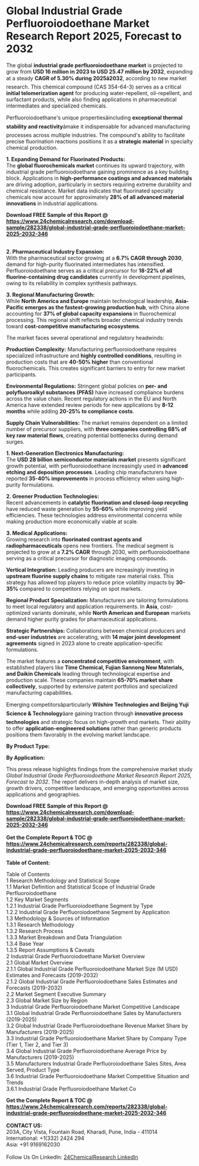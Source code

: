 <h1>Global Industrial Grade Perfluoroiodoethane Market Research Report 2025, Forecast to 2032</h1><p>The global <strong>industrial grade perfluoroiodoethane market</strong> is projected to grow from <strong>USD 16 million in 2023 to USD 25.47 million by 2032</strong>, expanding at a steady <strong>CAGR of 5.30% during 2025â2032</strong>, according to new market research. This chemical compound (CAS 354-64-3) serves as a critical <strong>initial telomerization agent</strong> for producing water-repellent, oil-repellent, and surfactant products, while also finding applications in pharmaceutical intermediates and specialized chemicals.</p><p>Perfluoroiodoethane's unique propertiesâincluding <strong>exceptional thermal stability and reactivity</strong>âmake it indispensable for advanced manufacturing processes across multiple industries. The compound's ability to facilitate precise fluorination reactions positions it as a <strong>strategic material</strong> in specialty chemical production.</p><p><strong>1. Expanding Demand for Fluorinated Products:</strong><br>
The <strong>global fluorochemicals market</strong> continues its upward trajectory, with industrial grade perfluoroiodoethane gaining prominence as a key building block. Applications in <strong>high-performance coatings and advanced materials</strong> are driving adoption, particularly in sectors requiring extreme durability and chemical resistance. Market data indicates that fluorinated specialty chemicals now account for approximately <strong>28% of all advanced material innovations</strong> in industrial applications.</p><div><b>Download FREE Sample of this Report @ 
            <a href="https://www.24chemicalresearch.com/download-sample/282338/global-industrial-grade-perfluoroiodoethane-market-2025-2032-346">
            https://www.24chemicalresearch.com/download-sample/282338/global-industrial-grade-perfluoroiodoethane-market-2025-2032-346</a></b></div><br><p><strong>2. Pharmaceutical Industry Expansion:</strong><br>
With the pharmaceutical sector growing at a <strong>6.7% CAGR through 2030</strong>, demand for high-purity fluorinated intermediates has intensified. Perfluoroiodoethane serves as a critical precursor for <strong>18-22% of all fluorine-containing drug candidates</strong> currently in development pipelines, owing to its reliability in complex synthesis pathways.</p><p><strong>3. Regional Manufacturing Growth:</strong><br>
While <strong>North America and Europe</strong> maintain technological leadership, <strong>Asia-Pacific emerges as the fastest-growing production hub</strong>, with China alone accounting for <strong>37% of global capacity expansions</strong> in fluorochemical processing. This regional shift reflects broader chemical industry trends toward <strong>cost-competitive manufacturing ecosystems</strong>.</p><p>The market faces several operational and regulatory headwinds:</p><p><strong>Production Complexity:</strong> Manufacturing perfluoroiodoethane requires specialized infrastructure and <strong>highly controlled conditions</strong>, resulting in production costs that are <strong>40-50% higher</strong> than conventional fluorochemicals. This creates significant barriers to entry for new market participants.</p><p><strong>Environmental Regulations:</strong> Stringent global policies on <strong>per- and polyfluoroalkyl substances (PFAS)</strong> have increased compliance burdens across the value chain. Recent regulatory actions in the EU and North America have extended review periods for new applications by <strong>8-12 months</strong> while adding <strong>20-25% to compliance costs</strong>.</p><p><strong>Supply Chain Vulnerabilities:</strong> The market remains dependent on a limited number of precursor suppliers, with <strong>three companies controlling 68% of key raw material flows</strong>, creating potential bottlenecks during demand surges.</p><p><strong>1. Next-Generation Electronics Manufacturing:</strong><br>
The <strong>USD 28 billion semiconductor materials market</strong> presents significant growth potential, with perfluoroiodoethane increasingly used in <strong>advanced etching and deposition processes</strong>. Leading chip manufacturers have reported <strong>35-40% improvements</strong> in process efficiency when using high-purity formulations.</p><p><strong>2. Greener Production Technologies:</strong><br>
Recent advancements in <strong>catalytic fluorination and closed-loop recycling</strong> have reduced waste generation by <strong>55-60%</strong> while improving yield efficiencies. These technologies address environmental concerns while making production more economically viable at scale.</p><p><strong>3. Medical Applications:</strong><br>
Growing research into <strong>fluorinated contrast agents and radiopharmaceuticals</strong> opens new frontiers. The medical segment is projected to grow at a <strong>7.2% CAGR</strong> through 2030, with perfluoroiodoethane serving as a critical precursor for diagnostic imaging compounds.</p><p><strong>Vertical Integration:</strong> Leading producers are increasingly investing in <strong>upstream fluorine supply chains</strong> to mitigate raw material risks. This strategy has allowed top players to reduce price volatility impacts by <strong>30-35%</strong> compared to competitors relying on spot markets.</p><p><strong>Regional Product Specialization:</strong> Manufacturers are tailoring formulations to meet local regulatory and application requirements. In <strong>Asia</strong>, cost-optimized variants dominate, while <strong>North American and European</strong> markets demand higher purity grades for pharmaceutical applications.</p><p><strong>Strategic Partnerships:</strong> Collaborations between chemical producers and <strong>end-user industries</strong> are accelerating, with <strong>14 major joint development agreements</strong> signed in 2023 alone to create application-specific formulations.</p><p>The market features a <strong>concentrated competitive environment</strong>, with established players like <strong>Time Chemical, Fujian Sannong New Materials, and Daikin Chemicals</strong> leading through technological expertise and production scale. These companies maintain <strong>65-70% market share collectively</strong>, supported by extensive patent portfolios and specialized manufacturing capabilities.</p><p>Emerging competitorsâparticularly <strong>Wilshire Technologies and Beijing Yuji Science &amp; Technology</strong>âare gaining traction through <strong>innovative process technologies</strong> and strategic focus on high-growth end markets. Their ability to offer <strong>application-engineered solutions</strong> rather than generic products positions them favorably in the evolving market landscape.</p><p><strong>By Product Type:</strong></p><p><strong>By Application:</strong></p><p>This press release highlights findings from the comprehensive market study <em>Global Industrial Grade Perfluoroiodoethane Market Research Report 2025, Forecast to 2032</em>. The report delivers in-depth analysis of market size, growth drivers, competitive landscape, and emerging opportunities across applications and geographies.</p><div><b>Download FREE Sample of this Report @ 
            <a href="https://www.24chemicalresearch.com/download-sample/282338/global-industrial-grade-perfluoroiodoethane-market-2025-2032-346">
            https://www.24chemicalresearch.com/download-sample/282338/global-industrial-grade-perfluoroiodoethane-market-2025-2032-346</a></b></div><br><div><b>Get the Complete Report & TOC @ 
            <a href="https://www.24chemicalresearch.com/reports/282338/global-industrial-grade-perfluoroiodoethane-market-2025-2032-346">
            https://www.24chemicalresearch.com/reports/282338/global-industrial-grade-perfluoroiodoethane-market-2025-2032-346</a></b></div><br>
            <b>Table of Content:</b><p>Table of Contents<br />
1 Research Methodology and Statistical Scope<br />
1.1 Market Definition and Statistical Scope of Industrial Grade Perfluoroiodoethane<br />
1.2 Key Market Segments<br />
1.2.1 Industrial Grade Perfluoroiodoethane Segment by Type<br />
1.2.2 Industrial Grade Perfluoroiodoethane Segment by Application<br />
1.3 Methodology & Sources of Information<br />
1.3.1 Research Methodology<br />
1.3.2 Research Process<br />
1.3.3 Market Breakdown and Data Triangulation<br />
1.3.4 Base Year<br />
1.3.5 Report Assumptions & Caveats<br />
2 Industrial Grade Perfluoroiodoethane Market Overview<br />
2.1 Global Market Overview<br />
2.1.1 Global Industrial Grade Perfluoroiodoethane Market Size (M USD) Estimates and Forecasts (2019-2032)<br />
2.1.2 Global Industrial Grade Perfluoroiodoethane Sales Estimates and Forecasts (2019-2032)<br />
2.2 Market Segment Executive Summary<br />
2.3 Global Market Size by Region<br />
3 Industrial Grade Perfluoroiodoethane Market Competitive Landscape<br />
3.1 Global Industrial Grade Perfluoroiodoethane Sales by Manufacturers (2019-2025)<br />
3.2 Global Industrial Grade Perfluoroiodoethane Revenue Market Share by Manufacturers (2019-2025)<br />
3.3 Industrial Grade Perfluoroiodoethane Market Share by Company Type (Tier 1, Tier 2, and Tier 3)<br />
3.4 Global Industrial Grade Perfluoroiodoethane Average Price by Manufacturers (2019-2025)<br />
3.5 Manufacturers Industrial Grade Perfluoroiodoethane Sales Sites, Area Served, Product Type<br />
3.6 Industrial Grade Perfluoroiodoethane Market Competitive Situation and Trends<br />
3.6.1 Industrial Grade Perfluoroiodoethane Market Co</p><div><b>Get the Complete Report & TOC @ 
            <a href="https://www.24chemicalresearch.com/reports/282338/global-industrial-grade-perfluoroiodoethane-market-2025-2032-346">
            https://www.24chemicalresearch.com/reports/282338/global-industrial-grade-perfluoroiodoethane-market-2025-2032-346</a></b></div><br><b>CONTACT US:</b><br>
            203A, City Vista, Fountain Road, Kharadi, Pune, India - 411014<br>
            International: +1(332) 2424 294<br>
            Asia: +91 9169162030 <br><br>
            Follow Us On LinkedIn: <a href="https://www.linkedin.com/company/24chemicalresearch/">24ChemicalResearch LinkedIn</a>